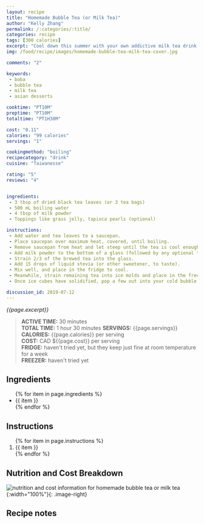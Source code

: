 ```yaml
---
layout: recipe
title: "Homemade Bubble Tea (or Milk Tea)"
author: "Kelly Zhang"
permalink: /:categories/:title/
categories: recipe
tags: [300 calories]
excerpt: "Cool down this summer with your own addictive milk tea drink for a fraction of the cost of boba shops! Here I give options for brewing your own tea or using a pre-mixed powder."
img: /food/recipe/images/homemade-bubble-tea-milk-tea-cover.jpg

comments: "2"

keywords:
 - boba
 - bubble tea
 - milk tea
 - asian desserts

cooktime: "PT10M"
preptime: "PT10M"
totaltime: "PT1H30M"

cost: "0.11"
calories: "99 calories"
servings: "1"

cookingmethod: "boiling"
recipecategory: "drink"
cuisine: "Taiwanesse"

rating: "5"
reviews: "4"


ingredients:
 - 3 tbsp of dried black tea leaves (or 3 tea bags)
 - 500 mL boiling water
 - 4 tbsp of milk powder
 - Toppings like grass jelly, tapioca pearls (optional)

instructions:
 - Add water and tea leaves to a saucepan.
 - Place saucepan over maximum heat, covered, until boiling.
 - Remove saucepan from heat and let steep until the tea is cool enough to touch.
 - Add milk powder to the bottom of a glass (followed by any optional toppings, like grass jelly or tapioca pearls).
 - Strain 2/3 of the brewed tea into the glass.
 - Add 15 drops of liquid stevia (or other sweetener, to taste).
 - Mix well, and place in the fridge to cool.
 - Meanwhile, strain remaining tea into ice molds and place in the freezer to make ice cubes.
 - Once ice cubes have solidified, pop a few out into your cold bubble tea. Insert straw and enjoy!

discussion_id: 2019-07-12
---
```


*{{page.excerpt}}*

> **ACTIVE TIME:** 30 minutes  
> **TOTAL TIME:** 1 hour 30 minutes
> **SERVINGS:** {{page.servings}}  
> **CALORIES:** {{page.calories}} per serving  
> **COST:** CAD ${{page.cost}} per serving  
> **FRIDGE:** haven't tried yet, but they keep just fine at room temperature for a week  
> **FREEZER:** haven't tried yet

## Ingredients

<ul>
  {% for item in page.ingredients %}
    <li>{{ item }}</li>
  {% endfor %}
</ul>

## Instructions

<ol>
  {% for item in page.instructions %}
    <li>{{ item }}</li>
  {% endfor %}
</ol>


## Nutrition and Cost Breakdown

![nutrition and cost information for homemade bubble tea or milk tea](/food/recipe/images/homemade-bubble-tea-milk-tea-nutrition.jpg){:width="100%"}{: .image-right}

## Recipe notes
